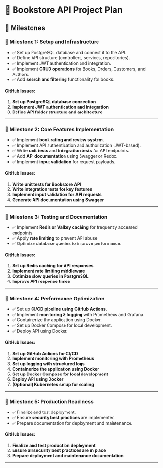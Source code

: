 # 📌 Bookstore API Project Plan

## 🚀 Milestones

### 🔹 Milestone 1: Setup and Infrastructure
- ✅ Set up PostgreSQL database and connect it to the API.
- ✅ Define API structure (controllers, services, repositories).
- ✅ Implement JWT authentication and integration.
- ✅ Implement **CRUD operations** for Books, Orders, Customers, and Authors.
- ✅ Add **search and filtering** functionality for books.
#### **GitHub Issues:**
1. **Set up PostgreSQL database connection**
2. **Implement JWT authentication and integration**
3. **Define API folder structure and architecture**

---

### 🔹 Milestone 2: Core Features Implementation
- ✅ Implement **book rating and review system**.
- ✅ Implement API authentication and authorization (JWT-based).
- ✅ Write **unit tests** and **integration tests** for API endpoints.
- ✅ Add **API documentation** using Swagger or Redoc.
- ✅ Implement **input validation** for request payloads.

#### **GitHub Issues:**
1. **Write unit tests for Bookstore API**
2. **Write integration tests for key features**
3. **Implement input validation for API requests**
4. **Generate API documentation using Swagger**

---

### 🔹 Milestone 3: Testing and Documentation
- ✅ Implement **Redis or Valkey caching** for frequently accessed endpoints.
- ✅ Apply **rate limiting** to prevent API abuse.
- ✅ Optimize database queries to improve performance.

#### **GitHub Issues:**
1. **Set up Redis caching for API responses**
2. **Implement rate limiting middleware**
3. **Optimize slow queries in PostgreSQL**
4. **Improve API response times**

---

### 🔹 Milestone 4: Performance Optimization
- ✅ Set up **CI/CD pipeline using GitHub Actions**.
- ✅ Implement **monitoring & logging** with Prometheus and Grafana.
- ✅ Containerize the application using Docker.
- ✅ Set up Docker Compose for local development.
- ✅ Deploy API using Docker.

#### **GitHub Issues:**
1. **Set up GitHub Actions for CI/CD**
2. **Implement monitoring with Prometheus**
3. **Set up logging with structured logs**
4. **Containerize the application using Docker**
5. **Set up Docker Compose for local development**
6. **Deploy API using Docker**
7. **(Optional) Kubernetes setup for scaling**

---

### 🔹 Milestone 5: Production Readiness
- ✅ Finalize and test deployment.
- ✅ Ensure **security best practices** are implemented.
- ✅ Prepare documentation for deployment and maintenance.

#### **GitHub Issues:**
1. **Finalize and test production deployment**
2. **Ensure all security best practices are in place**
3. **Prepare deployment and maintenance documentation**

---

